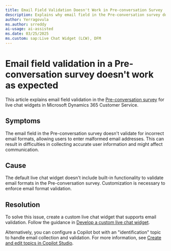 ```yaml
---
title: Email Field Validation Doesn't Work in Pre-conversation Survey
description: Explains why email field in the Pre-conversation survey doesn't validate for incorrect email formats in Microsoft Dynamics 365 Customer Service.
author: Yerragovula
ms.author: srreddy
ai-usage: ai-assisted
ms.date: 03/25/2025
ms.custom: sap:Live Chat Widget (LCW), DFM
---
```

# Email field validation in a Pre-conversation survey doesn't work as expected

This article explains email field validation in the [Pre-conversation survey](/dynamics365/customer-service/administer/configure-pre-chat-survey) for live chat widgets in Microsoft Dynamics 365 Customer Service.

## Symptoms

The email field in the Pre-conversation survey doesn't validate for incorrect email formats, allowing users to enter malformed email addresses. This can result in difficulties in collecting accurate user information and might affect communication.

## Cause

The default live chat widget doesn't include built-in functionality to validate email formats in the Pre-conversation survey. Customization is necessary to enforce email format validation.

## Resolution

To solve this issue, create a custom live chat widget that supports email validation. Follow the guidance in [Develop a custom live chat widget](/dynamics365/customer-service/develop/develop-live-chat-widget).

Alternatively, you can configure a Copilot bot with an "identification" topic to handle email collection and validation. For more information, see [Create and edit topics in Copilot Studio](/microsoft-copilot-studio/authoring-create-edit-topics?tabs=webApp).
